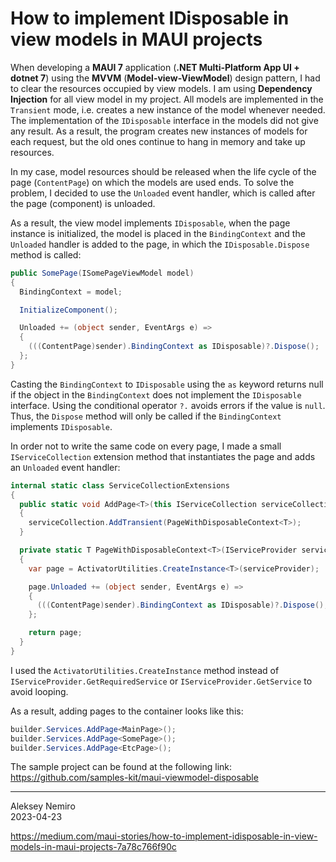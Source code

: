 # How to implement IDisposable in view models in MAUI projects

When developing a **MAUI 7** application (**.NET Multi-Platform App UI + dotnet 7**) using the **MVVM** (**Model-view-ViewModel**) design pattern, I had to clear the resources occupied by view models. I am using **Dependency Injection** for all view model in my project. All models are implemented in the `Transient` mode, i.e. creates a new instance of the model whenever needed. The implementation of the `IDisposable` interface in the models did not give any result. As a result, the program creates new instances of models for each request, but the old ones continue to hang in memory and take up resources.

In my case, model resources should be released when the life cycle of the page (`ContentPage`) on which the models are used ends. To solve the problem, I decided to use the `Unloaded` event handler, which is called after the page (component) is unloaded.

As a result, the view model implements `IDisposable`, when the page instance is initialized, the model is placed in the `BindingContext` and the `Unloaded` handler is added to the page, in which the `IDisposable.Dispose` method is called:

```c#
public SomePage(ISomePageViewModel model)
{
  BindingContext = model;

  InitializeComponent();

  Unloaded += (object sender, EventArgs e) =>
  {
    (((ContentPage)sender).BindingContext as IDisposable)?.Dispose();
  };
}
```

Casting the `BindingContext` to `IDisposable` using the `as` keyword returns null if the object in the `BindingContext` does not implement the `IDisposable` interface. Using the conditional operator `?.` avoids errors if the value is `null`. Thus, the `Dispose` method will only be called if the `BindingContext` implements `IDisposable`.

In order not to write the same code on every page, I made a small `IServiceCollection` extension method that instantiates the page and adds an `Unloaded` event handler:

```c#
internal static class ServiceCollectionExtensions
{
  public static void AddPage<T>(this IServiceCollection serviceCollection) where T : ContentPage
  {
    serviceCollection.AddTransient(PageWithDisposableContext<T>);
  }

  private static T PageWithDisposableContext<T>(IServiceProvider serviceProvider) where T : ContentPage
  {
    var page = ActivatorUtilities.CreateInstance<T>(serviceProvider);

    page.Unloaded += (object sender, EventArgs e) =>
    {
      (((ContentPage)sender).BindingContext as IDisposable)?.Dispose();
    };

    return page;
  }
}
```

I used the `ActivatorUtilities.CreateInstance` method instead of `IServiceProvider.GetRequiredService` or `IServiceProvider.GetService` to avoid looping.

As a result, adding pages to the container looks like this:

```c#
builder.Services.AddPage<MainPage>();
builder.Services.AddPage<SomePage>();
builder.Services.AddPage<EtcPage>();
```

The sample project can be found at the following link:  
https://github.com/samples-kit/maui-viewmodel-disposable

---
Aleksey Nemiro  
2023-04-23

https://medium.com/maui-stories/how-to-implement-idisposable-in-view-models-in-maui-projects-7a78c766f90c
